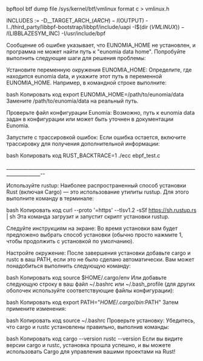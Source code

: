 bpftool btf dump file /sys/kernel/btf/vmlinux format c > vmlinux.h


INCLUDES := -D__TARGET_ARCH_$(ARCH) -I$(OUTPUT) -I../third_party/libbpf-bootstrap/libbpf/include/uapi -I$(dir $(VMLINUX)) -I$(LIBBLAZESYM_INC) -I/usr/include/bpf


Сообщение об ошибке указывает, что EUNOMIA_HOME не установлен, и программа не может найти путь к "eunomia data home". Попробуйте выполнить следующие шаги для решения проблемы:

Установите переменную окружения EUNOMIA_HOME:
Определите, где находится eunomia data, и укажите этот путь в переменной EUNOMIA_HOME. Например, в командной строке выполните:

bash
Копировать код
export EUNOMIA_HOME=/path/to/eunomia/data
Замените /path/to/eunomia/data на реальный путь.

Проверьте файл конфигурации Eunomia:
Возможно, путь к eunomia data задан в конфигурации или может быть уточнен в документации Eunomia.

Запустите с трассировкой ошибок: Если ошибка остается, включите трассировку для получения дополнительной информации:

bash
Копировать код
RUST_BACKTRACE=1 ./ecc ebpf_test.c

____________________________________________________________________________________________--

Используйте rustup: Наиболее распространенный способ установки Rust (включая Cargo) — это использование утилиты rustup. Для этого выполните команду в терминале:

bash
Копировать код
curl --proto '=https' --tlsv1.2 -sSf https://sh.rustup.rs | sh
Эта команда загрузит и запустит скрипт установки rustup.

Следуйте инструкциям на экране: Во время установки вам будет предложено выбрать способ установки (обычно просто нажмите 1, чтобы продолжить с установкой по умолчанию).

Настройте окружение: После завершения установки добавьте cargo и rustc в ваш PATH, если это не было сделано автоматически. Вам может понадобиться выполнить следующую команду:

bash
Копировать код
source $HOME/.cargo/env
Или добавьте следующую строку в ваш файл ~/.bashrc или ~/.bash_profile (для других оболочек используйте соответствующие файлы конфигурации):

bash
Копировать код
export PATH="$HOME/.cargo/bin:$PATH"
Затем примените изменения:

bash
Копировать код
source ~/.bashrc
Проверьте установку: Убедитесь, что cargo и rustc установлены правильно, выполнив команды:

bash
Копировать код
cargo --version
rustc --version
Если вы видите версии cargo и rustc, установка прошла успешно, и вы можете использовать Cargo для управления вашими проектами на Rust!


